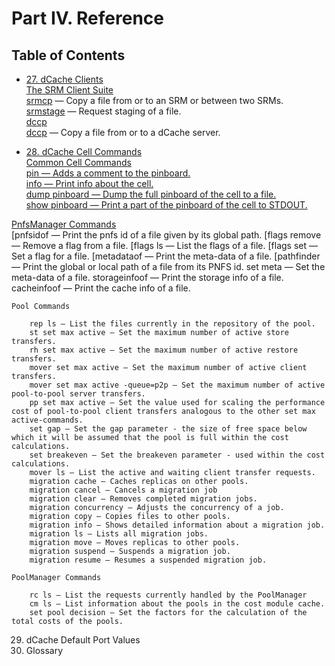 Part IV. Reference
==================

Table of Contents
------------------

+ [27. dCache Clients]()  
[The SRM Client Suite](rf-clients-srm.md)  
[srmcp](reference.md#srmcp) — Copy a file from or to an SRM or between two SRMs.  
[srmstage](reference.md#srmstage) — Request staging of a file.  
[dccp](reference.md#dccp)  
[dccp](reference.md#dccp) — Copy a file from or to a dCache server.  

+ [28. dCache Cell Commands](reference.md#dcache-cell-commands)      
[Common Cell Commands](reference.md#common-cell-commands)      
[pin — Adds a comment to the pinboard.](reference.md#pin-adds-a-comment-to-the-pinboard)    
[info — Print info about the cell.](reference.md#info-print-info-about-the-cell)    
[dump pinboard — Dump the full pinboard of the cell to a file.](reference.md#dump-pinboard-dump-the-pinboard-of-the-cell-to-a-file)  
[show pinboard — Print a part of the pinboard of the cell to STDOUT.](reference.md#show-pinboard-print-a-part-of-the-pinboard-of-the-cell-to-stdout)  

[PnfsManager Commands](reference.md#pnfsmanager-commands)  
[pnfsidof — Print the pnfs id of a file given by its global path.
[flags remove — Remove a flag from a file.
[flags ls — List the flags of a file.
[flags set — Set a flag for a file.
[metadataof — Print the meta-data of a file.
[pathfinder — Print the global or local path of a file from its PNFS id.
        set meta — Set the meta-data of a file.
        storageinfoof — Print the storage info of a file.
        cacheinfoof — Print the cache info of a file.

    Pool Commands

        rep ls — List the files currently in the repository of the pool.
        st set max active — Set the maximum number of active store transfers.
        rh set max active — Set the maximum number of active restore transfers.
        mover set max active — Set the maximum number of active client transfers.
        mover set max active -queue=p2p — Set the maximum number of active pool-to-pool server transfers.
        pp set max active — Set the value used for scaling the performance cost of pool-to-pool client transfers analogous to the other set max active-commands.
        set gap — Set the gap parameter - the size of free space below which it will be assumed that the pool is full within the cost calculations.
        set breakeven — Set the breakeven parameter - used within the cost calculations.
        mover ls — List the active and waiting client transfer requests.
        migration cache — Caches replicas on other pools.
        migration cancel — Cancels a migration job
        migration clear — Removes completed migration jobs.
        migration concurrency — Adjusts the concurrency of a job.
        migration copy — Copies files to other pools.
        migration info — Shows detailed information about a migration job.
        migration ls — Lists all migration jobs.
        migration move — Moves replicas to other pools.
        migration suspend — Suspends a migration job.
        migration resume — Resumes a suspended migration job.

    PoolManager Commands

        rc ls — List the requests currently handled by the PoolManager
        cm ls — List information about the pools in the cost module cache.
        set pool decision — Set the factors for the calculation of the total costs of the pools.

29. dCache Default Port Values
30. Glossary
